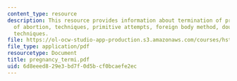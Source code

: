 ```yaml
---
content_type: resource
description: This resource provides information about termination of pregnancy, methods
  of abortion, techniques, primitive attempts, foreign body method, douches, curettage
  techniques.
file: https://ol-ocw-studio-app-production.s3.amazonaws.com/courses/hst-071-human-reproductive-biology-fall-2005/6d8eeed829e3bd7f0d5bcf0bcaefe2ec_pregnancy_termi.pdf
file_type: application/pdf
resourcetype: Document
title: pregnancy_termi.pdf
uid: 6d8eeed8-29e3-bd7f-0d5b-cf0bcaefe2ec
---
```

